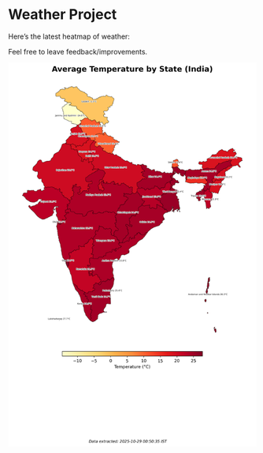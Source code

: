 # Weather Project

Here’s the latest heatmap of weather:

Feel free to leave feedback/improvements.

![India Heatmap](docs/assets/india_heatmap.png?v=011785)
